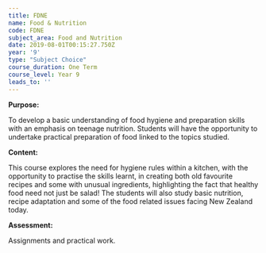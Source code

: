 ```yaml
---
title: FDNE
name: Food & Nutrition
code: FDNE
subject_area: Food and Nutrition
date: 2019-08-01T00:15:27.750Z
year: '9'
type: "Subject Choice"
course_duration: One Term
course_level: Year 9
leads_to: ''
---
```

**Purpose:**

To develop a basic understanding of food hygiene and preparation skills with an emphasis on teenage nutrition. Students will have the opportunity to undertake practical preparation of food linked to the topics studied.

**Content:**

This course explores the need for hygiene rules within a kitchen, with the opportunity to practise the skills learnt, in creating both old favourite recipes and some with unusual ingredients, highlighting the fact that healthy food need not just be salad! The students will also study basic nutrition, recipe adaptation and some of the food related issues facing New Zealand today.

**Assessment:**

Assignments and practical work.
